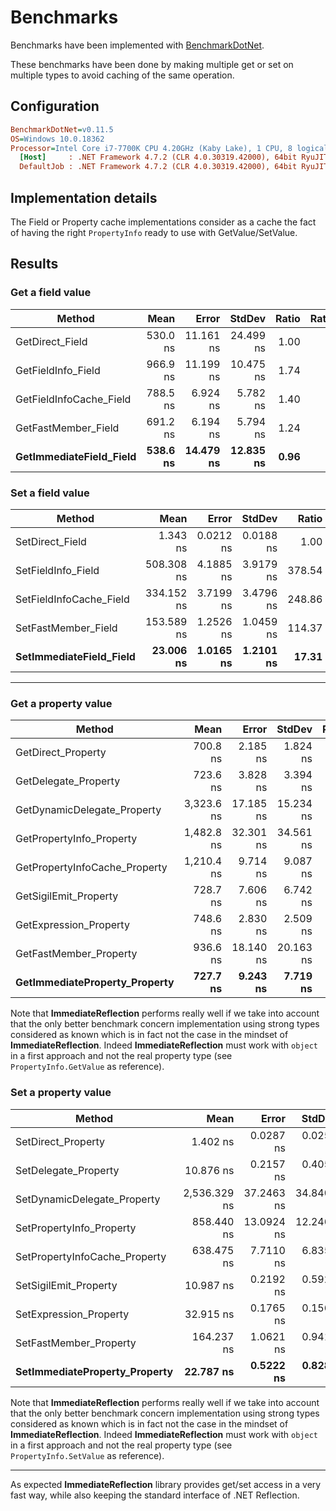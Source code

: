 # Benchmarks

Benchmarks have been implemented with [BenchmarkDotNet](https://github.com/dotnet/BenchmarkDotNet).

These benchmarks have been done by making multiple get or set on multiple types to avoid caching of the same operation.

## Configuration

```ini
BenchmarkDotNet=v0.11.5
OS=Windows 10.0.18362
Processor=Intel Core i7-7700K CPU 4.20GHz (Kaby Lake), 1 CPU, 8 logical and 4 physical cores
  [Host]     : .NET Framework 4.7.2 (CLR 4.0.30319.42000), 64bit RyuJIT-v4.8.3815.0
  DefaultJob : .NET Framework 4.7.2 (CLR 4.0.30319.42000), 64bit RyuJIT-v4.8.3815.0
```

## Implementation details

The Field or Property cache implementations consider as a cache the fact of having the right `PropertyInfo` ready to use with GetValue/SetValue.

## Results

### Get a field value

|                  Method |     Mean |     Error |    StdDev | Ratio | RatioSD |
|------------------------ |---------:|----------:|----------:|------:|--------:|
|         GetDirect_Field | 530.0 ns | 11.161 ns | 24.499 ns |  1.00 |    0.00 |
|      GetFieldInfo_Field | 966.9 ns | 11.199 ns | 10.475 ns |  1.74 |    0.08 |
| GetFieldInfoCache_Field | 788.5 ns |  6.924 ns |  5.782 ns |  1.40 |    0.05 |
|     GetFastMember_Field | 691.2 ns |  6.194 ns |  5.794 ns |  1.24 |    0.05 |
| **GetImmediateField_Field** | **538.6 ns** | **14.479 ns** | **12.835 ns** |  **0.96** |    **0.05** |

### Set a field value

|                  Method |       Mean |     Error |    StdDev |  Ratio | RatioSD |
|------------------------ |-----------:|----------:|----------:|-------:|--------:|
|         SetDirect_Field |   1.343 ns | 0.0212 ns | 0.0188 ns |   1.00 |    0.00 |
|      SetFieldInfo_Field | 508.308 ns | 4.1885 ns | 3.9179 ns | 378.54 |    7.06 |
| SetFieldInfoCache_Field | 334.152 ns | 3.7199 ns | 3.4796 ns | 248.86 |    4.38 |
|     SetFastMember_Field | 153.589 ns | 1.2526 ns | 1.0459 ns | 114.37 |    1.59 |
| **SetImmediateField_Field** |  **23.006 ns** | **1.0165 ns** | **1.2101 ns** |  **17.31** |    **1.12** |

---

### Get a property value

|                        Method |       Mean |     Error |    StdDev | Ratio | RatioSD |
|------------------------------ |-----------:|----------:|----------:|------:|--------:|
|            GetDirect_Property |   700.8 ns |  2.185 ns |  1.824 ns |  1.00 |    0.00 |
|          GetDelegate_Property |   723.6 ns |  3.828 ns |  3.394 ns |  1.03 |    0.01 |
|   GetDynamicDelegate_Property | 3,323.6 ns | 17.185 ns | 15.234 ns |  4.74 |    0.03 |
|      GetPropertyInfo_Property | 1,482.8 ns | 32.301 ns | 34.561 ns |  2.12 |    0.05 |
| GetPropertyInfoCache_Property | 1,210.4 ns |  9.714 ns |  9.087 ns |  1.73 |    0.01 |
|         GetSigilEmit_Property |   728.7 ns |  7.606 ns |  6.742 ns |  1.04 |    0.01 |
|        GetExpression_Property |   748.6 ns |  2.830 ns |  2.509 ns |  1.07 |    0.01 |
|        GetFastMember_Property |   936.6 ns | 18.140 ns | 20.163 ns |  1.34 |    0.03 |
| **GetImmediateProperty_Property** |   **727.7 ns** |  **9.243 ns** |  **7.719 ns** |  **1.04** |    **0.01** |

Note that **ImmediateReflection** performs really well if we take into account that the only better benchmark concern implementation using strong types considered as known which is in fact not the case in the mindset of **ImmediateReflection**.
Indeed **ImmediateReflection** must work with `object` in a first approach and not the real property type (see `PropertyInfo.GetValue` as reference).

### Set a property value

|                        Method |         Mean |      Error |     StdDev |    Ratio | RatioSD |
|------------------------------ |-------------:|-----------:|-----------:|---------:|--------:|
|            SetDirect_Property |     1.402 ns |  0.0287 ns |  0.0254 ns |     1.00 |    0.00 |
|          SetDelegate_Property |    10.876 ns |  0.2157 ns |  0.4051 ns |     7.73 |    0.36 |
|   SetDynamicDelegate_Property | 2,536.329 ns | 37.2463 ns | 34.8403 ns | 1,809.40 |   45.17 |
|      SetPropertyInfo_Property |   858.440 ns | 13.0924 ns | 12.2467 ns |   613.07 |   13.73 |
| SetPropertyInfoCache_Property |   638.475 ns |  7.7110 ns |  6.8356 ns |   455.62 |    8.86 |
|         SetSigilEmit_Property |    10.987 ns |  0.2192 ns |  0.5926 ns |     7.65 |    0.31 |
|        SetExpression_Property |    32.915 ns |  0.1765 ns |  0.1564 ns |    23.49 |    0.45 |
|        SetFastMember_Property |   164.237 ns |  1.0621 ns |  0.9416 ns |   117.20 |    1.72 |
| **SetImmediateProperty_Property** |    **22.787 ns** |  **0.5222 ns** |  **0.8282 ns** |    **16.70** |    **0.70** |

Note that **ImmediateReflection** performs really well if we take into account that the only better benchmark concern implementation using strong types considered as known which is in fact not the case in the mindset of **ImmediateReflection**.
Indeed **ImmediateReflection** must work with `object` in a first approach and not the real property type (see `PropertyInfo.SetValue` as reference).


---

As expected **ImmediateReflection** library provides get/set access in a very fast way, while also keeping the standard interface of .NET Reflection.